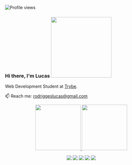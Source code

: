 <p align="left"> <img src="https://komarev.com/ghpvc/?username=lucasrodriggesv&color=yellow" alt="Profile views" /> </p>

### Hi there, I'm Lucas <img src="https://raw.githubusercontent.com/kaueMarques/kaueMarques/master/hi.gif" width="200px">

Web Development Student at <a href="https://ajuda.betrybe.com/hc/pt-br/articles/360056299454-O-que-a-Trybe-%C3%A9-">Trybe</a>. 

📫 Reach me: rodriggeslucas@gmail.com

<div align="center">
  <a href="https://github.com/lucasrodrigges">
  <img height="150em" src="https://github-readme-stats.vercel.app/api?username=lucasrodrigges&show_icons=true&theme=dark&include_all_commits=true&count_private=true"/>
  <img height="150em" src="https://github-readme-stats.vercel.app/api/top-langs/?username=lucasrodrigges&layout=compact&langs_count=7&theme=dark"/>
  
<div> 
  
<a href="https://www.linkedin.com/in/lucas-rodrigues-5435a1233/" target="_blank"><img src="https://img.shields.io/badge/-LinkedIn-%230077B5?style=for-the-badge&logo=linkedin&logoColor=white" target="_blank"></a> 
<a href="https://instagram.com/rodrigges_" target="_blank"><img src="https://img.shields.io/badge/-Instagram-%23E4405F?style=for-the-badge&logo=instagram&logoColor=white" target="_blank"></a>
<a href="https://twitter.com/rodrigges_" target="_blank"><img src="https://img.shields.io/badge/Twitter-1DA1F2?style=for-the-badge&logo=twitter&logoColor=white" target="_blank"></a>
<a href="https://www.twitch.tv/rodrigges_" target="_blank"><img src="https://img.shields.io/badge/Twitch-9146FF?style=for-the-badge&logo=twitch&logoColor=white" target="_blank"></a>
<a href = "mailto:rodriggeslucas@gmail.com"><img src="https://img.shields.io/badge/-Gmail-%23333?style=for-the-badge&logo=gmail&logoColor=white" target="_blank"></a>
    
    
    
</div>
